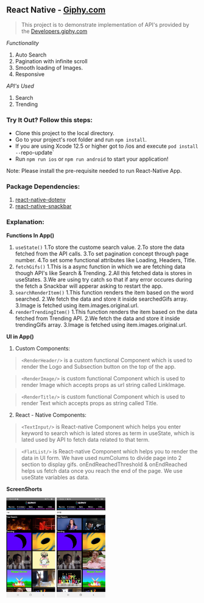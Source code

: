 ## React Native - [Giphy.com](https://giphy.com/)

> This project is to demonstrate implementation of API's provided by the [Developers.giphy.com](https://developers.giphy.com/)

_Functionality_

1. Auto Search
2. Pagination with infinite scroll
3. Smooth loading of Images.
4. Responsive

_API's Used_

1. Search
2. Trending

### Try It Out? Follow this steps:

- Clone this project to the local directory.
- Go to your project's root folder and run `npm install`.
- If you are using Xcode 12.5 or higher got to /ios and execute `pod install --`repo-update`
- Run `npm run ios` or `npm run android` to start your application!

Note: Please install the pre-requisite needed to run React-Native App.

### Package Dependencies:

1. [react-native-dotenv](https://www.npmjs.com/package/react-native-dotenv)
2. [react-native-snackbar](https://www.npmjs.com/package/react-native-snackbar)

### Explanation: 
**Functions In App()**
1. `useState()`
    1.To store the custome search value.
    2.To store the data fetched from the API calls.
    3.To set pagination concept through page number.
    4.To set some functional attributes like Loading, Headers, Title.
2. `fetchGifs()`
    1.This is a async function in which we are fetching data though API's like Search & Trending.
    2.All this fetched data is stores in useStates.
    3.We are using try catch so that if any error occures during the fetch a Snackbar will apperar asking to restart the app.
3. `searchRenderItem()`
    1.This function renders the item based on the word searched.
    2.We fetch the data and store it inside searchedGifs array.
    3.Image is fetched using item.images.original.url.
4. `renderTrendingItem()`
    1.This function renders the item based on the data fetched from Trending API.
    2.We fetch the data and store it inside trendingGifs array.
    3.Image is fetched using item.images.original.url.

**UI in App()**
1. Custom Components:

> `<RenderHeader/>` is a custom functional Component which is used to render the Logo and Subsection button on the top of the app.

> `<RenderImage/>` is custom functional Component which is used to render Image which accepts props as url string called LinkImage.

> `<RenderTitle/>` is custom functional Component which is used to render Text which accepts props as string called Title.

2. React - Native Components:

> `<TextInput/>` is React-native Component which helps you enter keyword to search which is lated stores as term in useState, which is lated used by API to fetch data related to that term.

> `<FlatList/>` is React-native Component which helps you to render the data in UI form. We have used numColums to divide page into 2 section to display gifs. onEndReachedThreshold & onEndReached helps us fetch data once you reach the end of the page. We use useState variables as data.

**ScreenShorts**

<img src="https://github.com/harshitparkar/GiphyProject/blob/master/assets/Screen1.jpg" width="128"/> <img src="https://github.com/harshitparkar/GiphyProject/blob/master/assets/Screen2.jpg" width="128"/>


